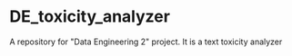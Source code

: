 # DE_toxicity_analyzer
A repository for "Data Engineering 2" project. It is a text toxicity analyzer
